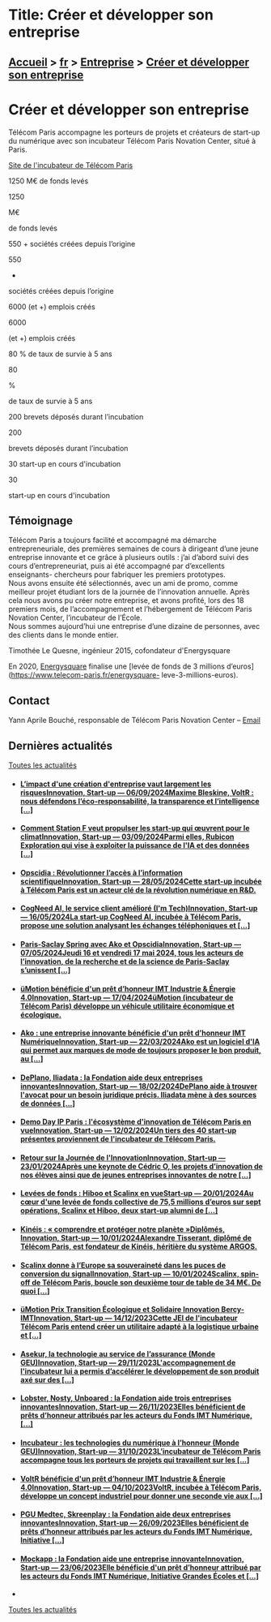 # Title: Créer et développer son entreprise

## [Accueil](https://www.telecom-paris.fr "https://www.telecom-paris.fr") > [fr](https://www.telecom-paris.fr/fr "fr") > [Entreprise](https://www.telecom-paris.fr/fr/entreprise "Entreprise") > [Créer et développer son entreprise](https://www.telecom-paris.fr/fr/entreprise/creer-developper)

[](https://www.telecom-paris.fr/fr/accueil)

# Créer et développer son entreprise

Télécom Paris accompagne les porteurs de projets et créateurs de start-up du
numérique avec son incubateur Télécom Paris Novation Center, situé à Paris.

[Site de l'incubateur de Télécom Paris](https://incubateur-telecomparis.fr/
"Site de l'incubateur de Télécom Paris")

1250 M€ de fonds levés

1250

M€

de fonds levés

550 + sociétés créées depuis l’origine

550

+

sociétés créées depuis l’origine

6000 (et +) emplois créés

6000

(et +) emplois créés

80 % de taux de survie à 5 ans

80

%

de taux de survie à 5 ans

200 brevets déposés durant l’incubation

200

brevets déposés durant l’incubation

30 start-up en cours d'incubation

30

start-up en cours d'incubation

## Témoignage

Télécom Paris a toujours facilité et accompagné ma démarche entrepreneuriale,
des premières semaines de cours à dirigeant d’une jeune entreprise innovante
et ce grâce à plusieurs outils : j’ai d’abord suivi des cours
d’entrepreneuriat, puis ai été accompagné par d’excellents enseignants-
chercheurs pour fabriquer les premiers prototypes.  
Nous avons ensuite été sélectionnés, avec un ami de promo, comme meilleur
projet étudiant lors de la journée de l’innovation annuelle. Après cela nous
avons pu créer notre entreprise, et avons profité, lors des 18 premiers mois,
de l’accompagnement et l’hébergement de Télécom Paris Novation Center,
l’incubateur de l’École.  
Nous sommes aujourd’hui une entreprise d’une dizaine de personnes, avec des
clients dans le monde entier.

Timothée Le Quesne, ingénieur 2015, cofondateur d'Energysquare

En 2020, [Energysquare](https://energysquare.co/) finalise une [levée de fonds
de 3 millions d’euros](https://www.telecom-paris.fr/energysquare-
leve-3-millions-euros).

## Contact

Yann Aprile Bouché, responsable de Télécom Paris Novation Center –
[Email](mailto:contact-incub@telecom-paris.fr)

## Dernières actualités

[Toutes les actualités](https://www.telecom-paris.fr/news/newsroom "Toutes les
actualités")

  * #### [L’impact d'une création d'entreprise vaut largement les risquesInnovation, Start-up — 06/09/2024Maxime Bleskine, VoltR : nous défendons l’éco-responsabilité, la transparence et l’intelligence [...]](https://www.telecom-paris.fr/maxime-bleskine-voltr-impact-creation-entreprise "L’impact d'une création d'entreprise vaut largement les risques")
  * #### [Comment Station F veut propulser les start-up qui œuvrent pour le climatInnovation, Start-up — 03/09/2024Parmi elles, Rubicon Exploration qui vise à exploiter la puissance de l'IA et des données [...]](https://www.telecom-paris.fr/station-f-startup-climat-maddyness "Comment Station F veut propulser les start-up qui œuvrent pour le climat")
  * #### [Opscidia : Révolutionner l’accès à l’information scientifiqueInnovation, Start-up — 28/05/2024Cette start-up incubée à Télécom Paris est un acteur clé de la révolution numérique en R&D.](https://www.telecom-paris.fr/opscidia-information-scientifique-monde-grandes-ecoles "Opscidia : Révolutionner l’accès à l’information scientifique")
  * #### [CogNeed AI, le service client amélioré (I'm Tech)Innovation, Start-up — 16/05/2024La start-up CogNeed AI, incubée à Télécom Paris, propose une solution analysant les échanges téléphoniques et [...]](https://www.telecom-paris.fr/cogneed-ai-service-client-ameliore-imtech "CogNeed AI, le service client amélioré \(I'm Tech\)")
  * #### [Paris-Saclay Spring avec Ako et OpscidiaInnovation, Start-up — 07/05/2024Jeudi 16 et vendredi 17 mai 2024, tous les acteurs de l’innovation, de la recherche et de la science de Paris-Saclay s’unissent [...]](https://www.telecom-paris.fr/paris-saclay-spring "Paris-Saclay Spring avec Ako et Opscidia")
  * #### [üMotion bénéficie d'un prêt d’honneur IMT Industrie & Énergie 4.0Innovation, Start-up — 17/04/2024üMotion (incubateur de Télécom Paris) développe un véhicule utilitaire économique et écologique.](https://www.telecom-paris.fr/umotion-pret-honneur-imt-industrie-energie-4-0 "üMotion bénéficie d'un prêt d’honneur IMT Industrie & Énergie 4.0")
  * #### [Ako : une entreprise innovante bénéficie d'un prêt d’honneur IMT NumériqueInnovation, Start-up — 22/03/2024Ako est un logiciel d'IA qui permet aux marques de mode de toujours proposer le bon produit, au [...]](https://www.telecom-paris.fr/ako-pret-honneur-imt-numerique "Ako : une entreprise innovante bénéficie d'un prêt d’honneur IMT Numérique")
  * #### [DePlano, Iliadata : la Fondation aide deux entreprises innovantesInnovation, Start-up — 18/02/2024DePlano aide à trouver l'avocat pour un besoin juridique précis. Iliadata mène à des sources de données [...]](https://www.telecom-paris.fr/deplano-iliadata-prets-honneur-imt-numerique "DePlano, Iliadata : la Fondation aide deux entreprises innovantes")
  * #### [Demo Day IP Paris : l'écosystème d'innovation de Télécom Paris en vueInnovation, Start-up — 12/02/2024Un tiers des 40 start-up présentes proviennent de l'incubateur de Télécom Paris.](https://www.telecom-paris.fr/demo-day-ip-paris-ecosysteme "Demo Day IP Paris : l'écosystème d'innovation de Télécom Paris en vue")
  * #### [Retour sur la Journée de l'InnovationInnovation, Start-up — 23/01/2024Après une keynote de Cédric O, les projets d’innovation de nos élèves ainsi que de jeunes entreprises innovantes de notre [...]](https://www.telecom-paris.fr/journee-innovation-2023 "Retour sur la Journée de l'Innovation")
  * #### [Levées de fonds : Hiboo et Scalinx en vueStart-up — 20/01/2024Au cœur d'une levée de fonds collective de 75,5 millions d’euros sur sept opérations, Scalinx et Hiboo, deux start-up alumni de [...]](https://www.telecom-paris.fr/hiboo-scalinx-levees-fonds "Levées de fonds : Hiboo et Scalinx en vue")
  * #### [Kinéis : « comprendre et protéger notre planète »Diplômés, Innovation, Start-up — 10/01/2024Alexandre Tisserant, diplômé de Télécom Paris, est fondateur de Kinéis, héritière du système ARGOS.](https://www.telecom-paris.fr/kineis-spatial-comprendre-proteger-planete "Kinéis : « comprendre et protéger notre planète »")
  * #### [Scalinx donne à l’Europe sa souveraineté dans les puces de conversion du signalInnovation, Start-up — 10/01/2024Scalinx, spin-off de Télécom Paris, boucle son deuxième tour de table de 34 M€. De quoi [...]](https://www.telecom-paris.fr/scalinx-pepite-europe-souverainete-puces-conversion-signal-usine-nouvelle "Scalinx donne à l’Europe sa souveraineté dans les puces de conversion du signal")
  * #### [üMotion Prix Transition Écologique et Solidaire Innovation Bercy-IMTInnovation, Start-up — 14/12/2023Cette JEI de l'incubateur Télécom Paris entend créer un utilitaire adapté à la logistique urbaine et [...]](https://www.telecom-paris.fr/umotion-prix-transition-ecologique-solidaire-innovation-bercy-imt "üMotion Prix Transition Écologique et Solidaire Innovation Bercy-IMT")
  * #### [Asekur, la technologie au service de l’assurance (Monde GEU)Innovation, Start-up — 29/11/2023L'accompagnement de l'incubateur lui a permis d’accélérer le développement de son produit axé sur des [...]](https://www.telecom-paris.fr/asekur-technologie-assurance "Asekur, la technologie au service de l’assurance \(Monde GEU\)")
  * #### [Lobster, Nosty, Unboared : la Fondation aide trois entreprises innovantesInnovation, Start-up — 26/11/2023Elles bénéficient de prêts d’honneur attribués par les acteurs du Fonds IMT Numérique, [...]](https://www.telecom-paris.fr/lobster-nosty-unboared-prets-honneur-imt-numerique "Lobster, Nosty, Unboared : la Fondation aide trois entreprises innovantes")
  * #### [Incubateur : les technologies du numérique à l’honneur (Monde GEU)Innovation, Start-up — 31/10/2023L’incubateur de Télécom Paris accompagne tous les porteurs de projets qui travaillent sur les [...]](https://www.telecom-paris.fr/incubateur-telecom-paris-technologies-numerique-monde-grandes-ecoles "Incubateur : les technologies du numérique à l’honneur \(Monde GEU\)")
  * #### [VoltR bénéficie d'un prêt d’honneur IMT Industrie & Énergie 4.0Innovation, Start-up — 04/10/2023VoltR, incubée à Télécom Paris, développe un concept industriel pour donner une seconde vie aux [...]](https://www.telecom-paris.fr/voltr-pret-honneur-imt-industrie-energie-4-0 "VoltR bénéficie d'un prêt d’honneur IMT Industrie & Énergie 4.0")
  * #### [PGU Medtec, Skreenplay : la Fondation aide deux entreprises innovantesInnovation, Start-up — 26/09/2023Elles bénéficient de prêts d’honneur attribués par les acteurs du Fonds IMT Numérique, Initiative [...]](https://www.telecom-paris.fr/pgu-medtec-skreenplay-prets-honneur-imt-numerique "PGU Medtec, Skreenplay : la Fondation aide deux entreprises innovantes")
  * #### [Mockapp : la Fondation aide une entreprise innovanteInnovation, Start-up — 23/06/2023Elle bénéficie d'un prêt d’honneur attribué par les acteurs du Fonds IMT Numérique, Initiative Grandes Écoles et [...]](https://www.telecom-paris.fr/mockapp-pret-honneur-imt-numerique "Mockapp : la Fondation aide une entreprise innovante")
  * 

[Toutes les actualités](https://www.telecom-paris.fr/news/newsroom "Toutes les
actualités")

